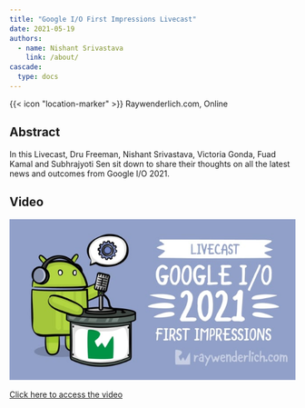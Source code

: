 ```yaml
---
title: "Google I/O First Impressions Livecast"
date: 2021-05-19
authors:
  - name: Nishant Srivastava
    link: /about/
cascade:
  type: docs
---
```


{{< icon "location-marker" >}} Raywenderlich.com, Online

<!--more-->

## Abstract

In this Livecast, Dru Freeman, Nishant Srivastava, Victoria Gonda, Fuad Kamal and Subhrajyoti Sen sit down to share their thoughts on all the latest news and outcomes from Google I/O 2021.

## Video

<a href="https://www.raywenderlich.com/23841347-google-i-o-first-impressions-livecast" target="_blank">
    <img src="/images/talks/google_io_livecast_2021/thumb.jpeg" />
    <p>Click here to access the video</p>
</a>
